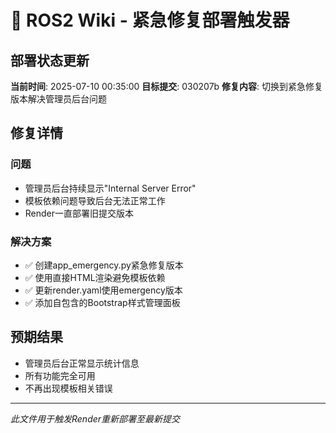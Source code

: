 # 🚀 ROS2 Wiki - 紧急修复部署触发器

## 部署状态更新

**当前时间**: 2025-07-10 00:35:00
**目标提交**: 030207b
**修复内容**: 切换到紧急修复版本解决管理员后台问题

## 修复详情

### 问题
- 管理员后台持续显示"Internal Server Error"
- 模板依赖问题导致后台无法正常工作
- Render一直部署旧提交版本

### 解决方案
- ✅ 创建app_emergency.py紧急修复版本
- ✅ 使用直接HTML渲染避免模板依赖
- ✅ 更新render.yaml使用emergency版本
- ✅ 添加自包含的Bootstrap样式管理面板

## 预期结果
- 管理员后台正常显示统计信息
- 所有功能完全可用
- 不再出现模板相关错误

---
*此文件用于触发Render重新部署至最新提交*